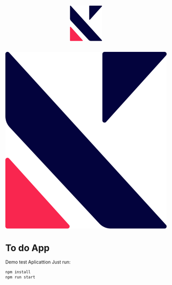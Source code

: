 <p align="center">
	<a href="http://kike.pe" target="_blank"><img src="https://github.com/KikeSan/ToDoApp/blob/master/img/logoBlue.svg" alt="kike.pe" width="100"/></a>
	<br><br>
</p>


![Kike](https://github.com/KikeSan/ToDoApp/blob/master/img/logoBlue.svg)
# To do App
Demo test Aplicattion
Just run:
```console
npm install
npm run start
```
